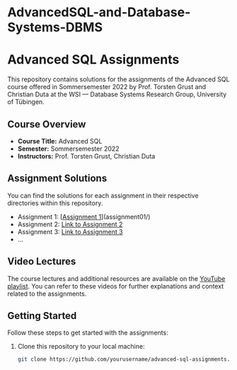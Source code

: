 # AdvancedSQL-and-Database-Systems-DBMS
# Advanced SQL Assignments

This repository contains solutions for the assignments of the Advanced SQL course offered in Sommersemester 2022 by Prof. Torsten Grust and Christian Duta at the WSI — Database Systems Research Group, University of Tübingen.

## Course Overview

- **Course Title:** Advanced SQL
- **Semester:** Sommersemester 2022
- **Instructors:** Prof. Torsten Grust, Christian Duta

## Assignment Solutions

You can find the solutions for each assignment in their respective directories within this repository.

- Assignment 1: [[Assignment 1](https://github.com/Daham-Mustaf/AdvancedSQL-and-Database-Systems-DBMS/tree/main/Assignment01)](assignment01/)
- Assignment 2: [Link to Assignment 2](assignment2/)
- Assignment 3: [Link to Assignment 3](assignment3/)
- ...

## Video Lectures

The course lectures and additional resources are available on the [YouTube playlist](https://www.youtube.com/watch?v=HAI5DG_l60k&list=PL1XF9qjV8kH12PTd1WfsKeUQU6e83ldfc&index=1&ab_channel=DatabaseSystemsResearchGroupatUT%C3%BCbingen). You can refer to these videos for further explanations and context related to the assignments.

## Getting Started

Follow these steps to get started with the assignments:

1. Clone this repository to your local machine:

   ```bash
   git clone https://github.com/yourusername/advanced-sql-assignments.git

